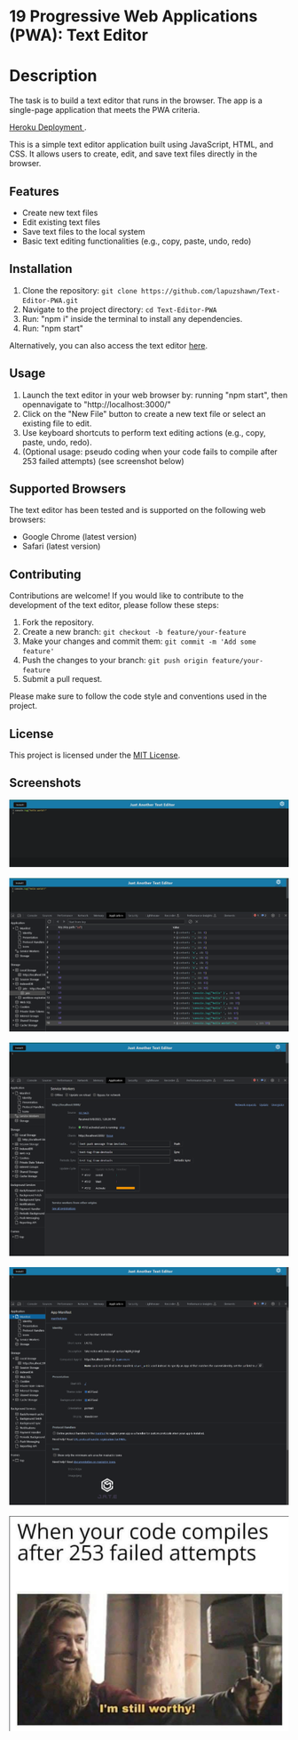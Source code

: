 # 19 Progressive Web Applications (PWA): Text Editor


# Description

The task is to build a text editor that runs in the browser. The app is a single-page application that meets the PWA criteria.

[Heroku Deployment ](https://text-editor-060723.herokuapp.com/).

This is a simple text editor application built using JavaScript, HTML, and CSS. It allows users to create, edit, and save text files directly in the browser.

## Features

- Create new text files
- Edit existing text files
- Save text files to the local system
- Basic text editing functionalities (e.g., copy, paste, undo, redo)

## Installation

1. Clone the repository: `git clone https://github.com/lapuzshawn/Text-Editor-PWA.git`
2. Navigate to the project directory: `cd Text-Editor-PWA`
3. Run: "npm i" inside the terminal to install any dependencies.
4. Run: "npm start" 


Alternatively, you can also access the text editor [here](https://lapuzshawn.github.io/text-editor).

## Usage

1. Launch the text editor in your web browser by: running "npm start", then opennavigate to "http://localhost:3000/"
2. Click on the "New File" button to create a new text file or select an existing file to edit.
3. Use keyboard shortcuts to perform text editing actions (e.g., copy, paste, undo, redo).
4. (Optional usage: pseudo coding when your code fails to compile after 253 failed attempts) (see screenshot below)


## Supported Browsers

The text editor has been tested and is supported on the following web browsers:
- Google Chrome (latest version)
- Safari (latest version)


## Contributing

Contributions are welcome! If you would like to contribute to the development of the text editor, please follow these steps:

1. Fork the repository.
2. Create a new branch: `git checkout -b feature/your-feature`
3. Make your changes and commit them: `git commit -m 'Add some feature'`
4. Push the changes to your branch: `git push origin feature/your-feature`
5. Submit a pull request.

Please make sure to follow the code style and conventions used in the project.

## License

This project is licensed under the [MIT License](LICENSE). 


## Screenshots 

<!-- ![screenshot](/images/screenshot.png) -->
![screenshot](/Assets/M19-SS1.png) 
<br>
<br>
![screenshot](/Assets/M19-SS2.png)
<br>
<br>
![screenshot](/Assets/M19-SS3.png)
<br>
<br>
![screenshot](/Assets/M19-SS4.png)
<br>
<br>
![screenshot](/Assets/thor-meme.png)
